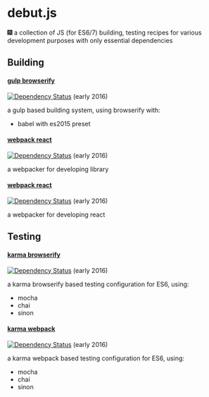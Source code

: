 # debut.js
:fireworks: a collection of JS (for ES6/7) building, testing recipes for various development purposes with only essential dependencies

## Building

#### [gulp browserify](/gulp-browserify) 

[![Dependency Status](https://www.versioneye.com/user/projects/56f46e4b35630e0029db0600/badge.svg?style=flat)](https://www.versioneye.com/user/projects/56f46e4b35630e0029db0600) (early 2016) 

 a gulp based building system, using browserify with:
 - babel with es2015 preset

#### [webpack react](/webpack-react)

[![Dependency Status](https://www.versioneye.com/user/projects/56f4749935630e003e0a84cd/badge.svg?style=flat)](https://www.versioneye.com/user/projects/56f4749935630e003e0a84cd) (early 2016)

a webpacker for developing library

#### [webpack react](/webpack-react)

[![Dependency Status](https://www.versioneye.com/user/projects/56f4749935630e003e0a84cd/badge.svg?style=flat)](https://www.versioneye.com/user/projects/56f4749935630e003e0a84cd) (early 2016)

a webpacker for developing react

## Testing

#### [karma browserify](/karma-browserify)

[![Dependency Status](https://www.versioneye.com/user/projects/56f46e4f35630e003888a8d1/badge.svg?style=flat)](https://www.versioneye.com/user/projects/56f46e4f35630e003888a8d1) (early 2016)

a karma browserify based testing configuration for ES6, using:
- mocha
- chai
- sinon

#### [karma webpack](/karma-webpack)

[![Dependency Status](https://www.versioneye.com/user/projects/5700d5a9fcd19a004543f7eb/badge.svg?style=flat)](https://www.versioneye.com/user/projects/5700d5a9fcd19a004543f7eb) (early 2016)

a karma webpack based testing configuration for ES6, using:
- mocha
- chai
- sinon

